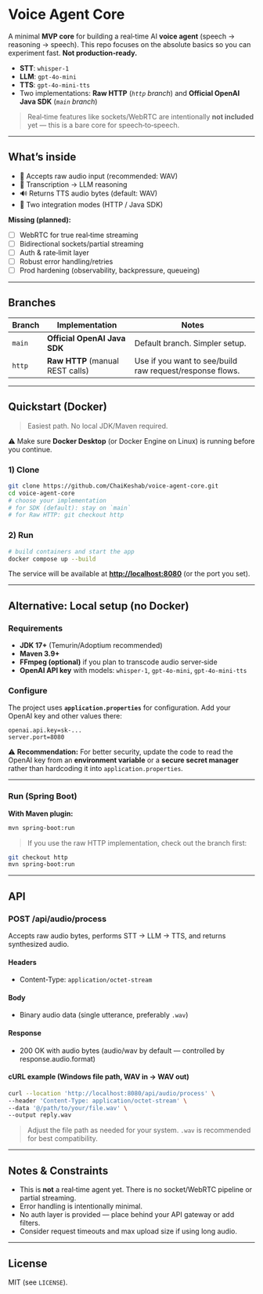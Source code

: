 # Voice Agent Core

A minimal **MVP core** for building a real‑time AI **voice agent** (speech → reasoning → speech). This repo focuses on the absolute basics so you can experiment fast. **Not production‑ready.**

* **STT**: `whisper-1`
* **LLM**: `gpt-4o-mini`
* **TTS**: `gpt-4o-mini-tts`
* Two implementations: **Raw HTTP** (*`http` branch*) and **Official OpenAI Java SDK** (*`main` branch*)

> Real‑time features like sockets/WebRTC are intentionally **not included** yet — this is a bare core for speech‑to‑speech.

---

## What’s inside

* 🎤 Accepts raw audio input (recommended: WAV)
* 🧠 Transcription → LLM reasoning
* 🔊 Returns TTS audio bytes (default: WAV)
* 🔌 Two integration modes (HTTP / Java SDK)

**Missing (planned):**

* [ ] WebRTC for true real‑time streaming
* [ ] Bidirectional sockets/partial streaming
* [ ] Auth & rate‑limit layer
* [ ] Robust error handling/retries
* [ ] Prod hardening (observability, backpressure, queueing)

---

## Branches

| Branch | Implementation                   | Notes                                                    |
| ------ | -------------------------------- | -------------------------------------------------------- |
| `main` | **Official OpenAI Java SDK**     | Default branch. Simpler setup.                           |
| `http` | **Raw HTTP** (manual REST calls) | Use if you want to see/build raw request/response flows. |

---

## Quickstart (Docker)

> Easiest path. No local JDK/Maven required.

⚠️ Make sure **Docker Desktop** (or Docker Engine on Linux) is running before you continue.

### 1) Clone

```bash
git clone https://github.com/ChaiKeshab/voice-agent-core.git
cd voice-agent-core
# choose your implementation
# for SDK (default): stay on `main`
# for Raw HTTP: git checkout http
```

### 2) Run

```bash
# build containers and start the app
docker compose up --build
```

The service will be available at **[http://localhost:8080](http://localhost:8080)** (or the port you set).

---

## Alternative: Local setup (no Docker)

### Requirements

* **JDK 17+** (Temurin/Adoptium recommended)
* **Maven 3.9+**
* **FFmpeg (optional)** if you plan to transcode audio server‑side
* **OpenAI API key** with models: `whisper-1`, `gpt-4o-mini`, `gpt-4o-mini-tts`

### Configure

The project uses **`application.properties`** for configuration. Add your OpenAI key and other values there:

```properties
openai.api.key=sk-...
server.port=8080
```

⚠️ **Recommendation:** For better security, update the code to read the OpenAI key from an **environment variable** or a **secure secret manager** rather than hardcoding it into `application.properties`.

---

### Run (Spring Boot)

**With Maven plugin:**

```bash
mvn spring-boot:run
```

> If you use the raw HTTP implementation, check out the branch first:

```bash
git checkout http
mvn spring-boot:run
```

---

## API

### POST /api/audio/process

Accepts raw audio bytes, performs STT → LLM → TTS, and returns synthesized audio.

#### Headers

* Content-Type: `application/octet-stream`

#### Body

* Binary audio data (single utterance, preferably `.wav`)

#### Response

* 200 OK with audio bytes (audio/wav by default — controlled by response.audio.format)

#### cURL example (Windows file path, WAV in → WAV out)

```bash
curl --location 'http://localhost:8080/api/audio/process' \
--header 'Content-Type: application/octet-stream' \
--data '@/path/to/your/file.wav' \
--output reply.wav
```

> Adjust the file path as needed for your system. `.wav` is recommended for best compatibility.

---

## Notes & Constraints

* This is **not** a real‑time agent yet. There is no socket/WebRTC pipeline or partial streaming.
* Error handling is intentionally minimal.
* No auth layer is provided — place behind your API gateway or add filters.
* Consider request timeouts and max upload size if using long audio.

---

## License

MIT (see `LICENSE`).

